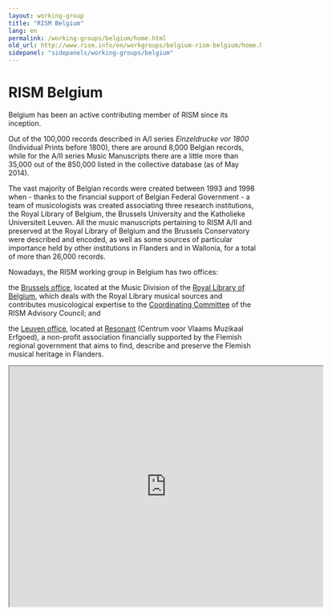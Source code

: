 ```yaml
---
layout: working-group
title: "RISM Belgium"
lang: en
permalink: /working-groups/belgium/home.html
old_url: http://www.rism.info/en/workgroups/belgium-rism-belgium/home.html
sidepanel: "sidepanels/working-groups/belgium"
---
```


# RISM Belgium

Belgium has been an active contributing member of RISM since its inception.

Out of the 100,000 records described in A/I series _Einzeldrucke vor 1800_ (Individual Prints before 1800), there are around 8,000 Belgian records, while for the A/II series Music Manuscripts there are a little more than 35,000 out of the 850,000 listed in the collective database (as of May 2014).

The vast majority of Belgian records were created between 1993 and 1998 when - thanks to the financial support of Belgian Federal Government - a team of musicologists was created associating three research institutions, the Royal Library of Belgium, the Brussels University and the Katholieke Universiteit Leuven. All the music manuscripts pertaining to RISM A/II and preserved at the Royal Library of Belgium and the Brussels Conservatory were described and encoded, as well as some sources of particular importance held by other institutions in Flanders and in Wallonia, for a total of more than 26,000 records.

Nowadays, the RISM working group in Belgium has two offices:

the [Brussels office](/en/workgroups/belgium-brussels-royal-library-of-belgium.html "Opens internal link in current window"), located at the Music Division of the [Royal Library of Belgium](http://www.kbr.be/catalogues/catalogues_en.html), which deals with the Royal Library musical sources and contributes musicological expertise to the [Coordinating Committee](/en/organisation/international-partners.html "Opens internal link in current window") of the RISM Advisory Council; and

the [Leuven office](/en/workgroups/belgium-leuven-resonant-center-for-flamish-music-research.html "Opens internal link in current window"), located at [Resonant](http://www.muzikaalerfgoed.be/pagina/missie) (Centrum voor Vlaams Muzikaal Erfgoed), a non-profit association financially supported by the Flemish regional government that aims to find, describe and preserve the Flemish musical heritage in Flanders.

<iframe src="https://www.google.com/maps/d/embed?mid=zVkEV29Tbhz0.kJsXPEbQlNAA" width="625" height="480"></iframe>